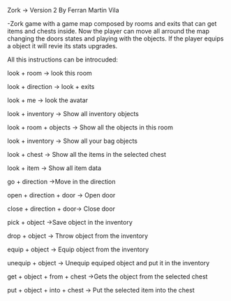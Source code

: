 Zork -> Version 2
By Ferran Martin Vila

-Zork game with a game map composed by rooms and exits that can get items and chests inside. Now the player can 
move all arround the map changing the doors states and playing with the objects. If the player equips a object it will
revie its stats upgrades.

All this instructions can be introcuded:


look + room -> look this room

look + direction -> look + exits

look + me -> look the avatar

look + inventory -> Show all inventory objects

look + room + objects -> Show all the objects in this room

look + inventory -> Show all your bag objects

look + chest -> Show all the items in the selected chest

look + item -> Show all item data

go + direction ->Move in the direction

open + direction + door -> Open door

close + direction + door-> Close door

pick + object ->Save object in the inventory

drop + object -> Throw object from the inventory

equip + object -> Equip object from the inventory

unequip + object -> Unequip equiped object and put it in the inventory

get + object + from + chest ->Gets the object from the selected chest

put + object + into + chest -> Put the selected item into the chest

